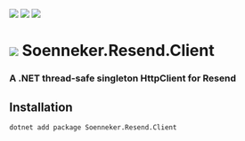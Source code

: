 ﻿[![](https://img.shields.io/nuget/v/soenneker.resend.client.svg?style=for-the-badge)](https://www.nuget.org/packages/soenneker.resend.client/)
[![](https://img.shields.io/github/actions/workflow/status/soenneker/soenneker.resend.client/publish-package.yml?style=for-the-badge)](https://github.com/soenneker/soenneker.resend.client/actions/workflows/publish-package.yml)
[![](https://img.shields.io/nuget/dt/soenneker.resend.client.svg?style=for-the-badge)](https://www.nuget.org/packages/soenneker.resend.client/)

# ![](https://user-images.githubusercontent.com/4441470/224455560-91ed3ee7-f510-4041-a8d2-3fc093025112.png) Soenneker.Resend.Client
### A .NET thread-safe singleton HttpClient for Resend

## Installation

```
dotnet add package Soenneker.Resend.Client
```
